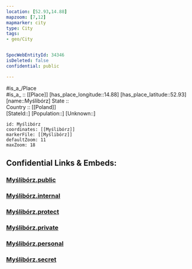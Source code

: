 ```yaml
---
location: [52.93,14.88] 
mapzoom: [7,12] 
mapmarker: city 
type: City
tags:
- geo/City


SpocWebEntityId: 34346
isDeleted: false
confidential: public

---
```

#is_a_/Place  
#is_a_ :: [[Place]] 
[has_place_longitude::14.88] 
[has_place_latitude::52.93] 
[name::Myślibórz] 
State ::  
Country :: [[Poland]]  
[StateId::] 
[Population::] 
[Unknown::] 


```leaflet
id: Myślibórz
coordinates: [[Myślibórz]] 
markerFile: [[Myślibórz]] 
defaultZoom: 11 
maxZoom: 18
```


## Confidential Links & Embeds: 

### [Myślibórz.public](/_public/\Earth\Continent\Europe\Europe~East\Poland\Provinces~Poland\West_Pomeranian\CityMyślibórz.public.md) 

### [Myślibórz.internal](/_internal/\Earth\Continent\Europe\Europe~East\Poland\Provinces~Poland\West_Pomeranian\CityMyślibórz.internal.md) 

### [Myślibórz.protect](/_protect/\Earth\Continent\Europe\Europe~East\Poland\Provinces~Poland\West_Pomeranian\CityMyślibórz.protect.md) 

### [Myślibórz.private](/_private/\Earth\Continent\Europe\Europe~East\Poland\Provinces~Poland\West_Pomeranian\CityMyślibórz.private.md) 

### [Myślibórz.personal](/_personal/\Earth\Continent\Europe\Europe~East\Poland\Provinces~Poland\West_Pomeranian\CityMyślibórz.personal.md) 

### [Myślibórz.secret](/_secret/\Earth\Continent\Europe\Europe~East\Poland\Provinces~Poland\West_Pomeranian\CityMyślibórz.secret.md)

